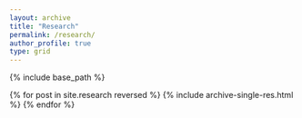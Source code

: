 ```yaml
---
layout: archive
title: "Research"
permalink: /research/
author_profile: true
type: grid
---
```


{% include base_path %}

{% for post in site.research reversed %}
  {% include archive-single-res.html %}
{% endfor %}

